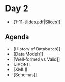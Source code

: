 # Day 2

- [[1-11-slides.pdf|Slides]]
## Agenda
- [[History of Databases]]
- [[Data Models]]
- [[Well-formed vs Valid]]
- [[JSON]]
- [[XML]]
- [[Schemas]]